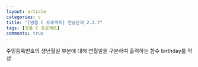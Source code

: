 ```yaml
---
layout: article
categories: c
title: "[명품 C 프로젝트] 연습문제 2.2.7"
tags: [명품 C 프로젝트]
comments: true
---
```


주민등록번호의 생년월일 부분에 대해 연월일을 구분하여 출력하는 함수 birthday를 작성

<script src="https://gist.github.com/junne47/833e3e97549159a4acfa5eae2c3db72f.js"></script>
